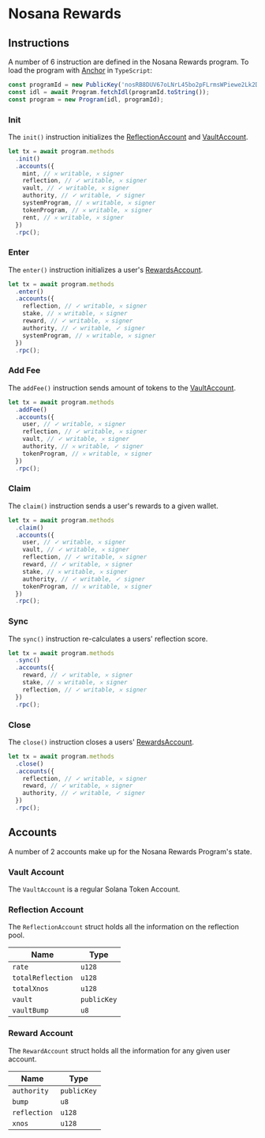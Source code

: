 # Nosana Rewards

## Instructions

A number of 6 instruction are defined in the Nosana Rewards program.
To load the program with [Anchor](https://coral-xyz.github.io/anchor/ts/index.html) in `TypeScript`:

```typescript
const programId = new PublicKey('nosRB8DUV67oLNrL45bo2pFLrmsWPiewe2Lk2DRNYCp');
const idl = await Program.fetchIdl(programId.toString());
const program = new Program(idl, programId);
```

### Init

The `init()` instruction initializes the [ReflectionAccount](#reflection-account)
and [VaultAccount](#vault-account).

```typescript
let tx = await program.methods
  .init()
  .accounts({
    mint, // 𐄂 writable, 𐄂 signer
    reflection, // ✓ writable, 𐄂 signer
    vault, // ✓ writable, 𐄂 signer
    authority, // ✓ writable, ✓ signer
    systemProgram, // 𐄂 writable, 𐄂 signer
    tokenProgram, // 𐄂 writable, 𐄂 signer
    rent, // 𐄂 writable, 𐄂 signer
  })
  .rpc();
```

### Enter

The `enter()` instruction initializes a user's [RewardsAccount](#rewards-account).

```typescript
let tx = await program.methods
  .enter()
  .accounts({
    reflection, // ✓ writable, 𐄂 signer
    stake, // 𐄂 writable, 𐄂 signer
    reward, // ✓ writable, 𐄂 signer
    authority, // ✓ writable, ✓ signer
    systemProgram, // 𐄂 writable, 𐄂 signer
  })
  .rpc();
```

### Add Fee

The `addFee()` instruction sends amount of tokens to the [VaultAccount](#vault-account).

```typescript
let tx = await program.methods
  .addFee()
  .accounts({
    user, // ✓ writable, 𐄂 signer
    reflection, // ✓ writable, 𐄂 signer
    vault, // ✓ writable, 𐄂 signer
    authority, // 𐄂 writable, ✓ signer
    tokenProgram, // 𐄂 writable, 𐄂 signer
  })
  .rpc();
```

### Claim
The `claim()` instruction sends a user's rewards to a given wallet.

```typescript
let tx = await program.methods
  .claim()
  .accounts({
    user, // ✓ writable, 𐄂 signer
    vault, // ✓ writable, 𐄂 signer
    reflection, // ✓ writable, 𐄂 signer
    reward, // ✓ writable, 𐄂 signer
    stake, // 𐄂 writable, 𐄂 signer
    authority, // ✓ writable, ✓ signer
    tokenProgram, // 𐄂 writable, 𐄂 signer
  })
  .rpc();
```

### Sync

The `sync()` instruction re-calculates a users' reflection score.

```typescript
let tx = await program.methods
  .sync()
  .accounts({
    reward, // ✓ writable, 𐄂 signer
    stake, // 𐄂 writable, 𐄂 signer
    reflection, // ✓ writable, 𐄂 signer
  })
  .rpc();
```

### Close

The `close()` instruction closes a users' [RewardsAccount](#rewards-account).

```typescript
let tx = await program.methods
  .close()
  .accounts({
    reflection, // ✓ writable, 𐄂 signer
    reward, // ✓ writable, 𐄂 signer
    authority, // ✓ writable, ✓ signer
  })
  .rpc();
```

## Accounts

A number of 2 accounts make up for the Nosana Rewards Program's state.

### Vault Account

The `VaultAccount` is a regular Solana Token Account.

### Reflection Account

The `ReflectionAccount` struct holds all the information on the reflection pool.

| Name | Type |
| ---- | ---- |
| `rate` | `u128` |
| `totalReflection` | `u128` |
| `totalXnos` | `u128` |
| `vault` | `publicKey` |
| `vaultBump` | `u8` |

### Reward Account

The `RewardAccount` struct holds all the information for any given user account.

| Name | Type |
| ---- | ---- |
| `authority` | `publicKey` |
| `bump` | `u8` |
| `reflection` | `u128` |
| `xnos` | `u128` |
